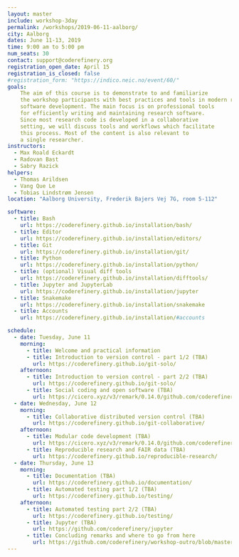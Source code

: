 ```yaml
---
layout: master
include: workshop-3day
permalink: /workshops/2019-06-11-aalborg/
city: Aalborg
dates: June 11-13, 2019
time: 9:00 am to 5:00 pm
num_seats: 30
contact: support@coderefinery.org
registration_open_date: April 15
registration_is_closed: false
#registration_form: "https://indico.neic.no/event/60/"
goals:
    The aim of this course is to demonstrate to and familiarize
    the workshop participants with best practices and tools in modern research
    software development. The main focus is on professional tools
    for efficiently writing and maintaining research software.
    Since most research code is developed in a collaborative
    setting, we will discuss tools and workflows which facilitate
    this process. Most of the content is also relevant to
    a single researcher.
instructors:
  - Max Roald Eckardt
  - Radovan Bast
  - Sabry Razick
helpers:
  - Thomas Arildsen
  - Vang Que Le
  - Tobias Lindstrøm Jensen
location: "Aalborg University, Frederik Bajers Vej 7G, room 5-112"

software:
  - title: Bash
    url: https://coderefinery.github.io/installation/bash/
  - title: Editor
    url: https://coderefinery.github.io/installation/editors/
  - title: Git
    url: https://coderefinery.github.io/installation/git/
  - title: Python
    url: https://coderefinery.github.io/installation/python/
  - title: (optional) Visual diff tools
    url: https://coderefinery.github.io/installation/difftools/
  - title: Jupyter and JupyterLab
    url: https://coderefinery.github.io/installation/jupyter
  - title: Snakemake
    url: https://coderefinery.github.io/installation/snakemake
  - title: Accounts
    url: https://coderefinery.github.io/installation/#accounts

schedule:
  - date: Tuesday, June 11
    morning:
      - title: Welcome and practical information
      - title: Introduction to version control - part 1/2 (TBA)
        url: https://coderefinery.github.io/git-solo/
    afternoon:
      - title: Introduction to version control - part 2/2 (TBA)
        url: https://coderefinery.github.io/git-solo/
      - title: Social coding and open software (TBA)
        url: https://cicero.xyz/v3/remark/0.14.0/github.com/coderefinery/social-coding/master/talk.md
  - date: Wednesday, June 12
    morning:
      - title: Collaborative distributed version control (TBA)
        url: https://coderefinery.github.io/git-collaborative/
    afternoon:
      - title: Modular code development (TBA)
        url: https://cicero.xyz/v3/remark/0.14.0/github.com/coderefinery/modular-code-development/master/talk.md
      - title: Reproducible research and FAIR data (TBA)
        url: https://coderefinery.github.io/reproducible-research/
  - date: Thursday, June 13
    morning:
      - title: Documentation (TBA)
        url: https://coderefinery.github.io/documentation/
      - title: Automated testing part 1/2 (TBA)
        url: https://coderefinery.github.io/testing/
    afternoon:
      - title: Automated testing part 2/2 (TBA)
        url: https://coderefinery.github.io/testing/
      - title: Jupyter (TBA)
        url: https://github.com/coderefinery/jupyter
      - title: Concluding remarks and where to go from here
        url: https://github.com/coderefinery/workshop-outro/blob/master/README.md
---
```

